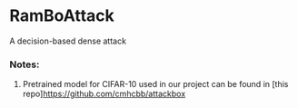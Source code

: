 # RamBoAttack
A decision-based dense attack

### Notes:
1. Pretrained model for CIFAR-10 used in our project can be found in [this repo]https://github.com/cmhcbb/attackbox
